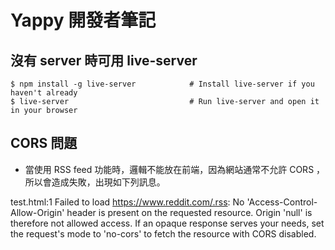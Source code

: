 # Yappy 開發者筆記

## 沒有 server 時可用 live-server 

```
$ npm install -g live-server            # Install live-server if you haven't already
$ live-server                           # Run live-server and open it in your browser
```

## CORS 問題

* 當使用 RSS feed 功能時，邏輯不能放在前端，因為網站通常不允許 CORS ，所以會造成失敗，出現如下列訊息。



test.html:1 Failed to load https://www.reddit.com/.rss: No 'Access-Control-Allow-Origin' header is present on the requested resource. Origin 'null' is therefore not allowed access. If an opaque response serves your needs, set the request's mode to 'no-cors' to fetch the resource with CORS disabled.